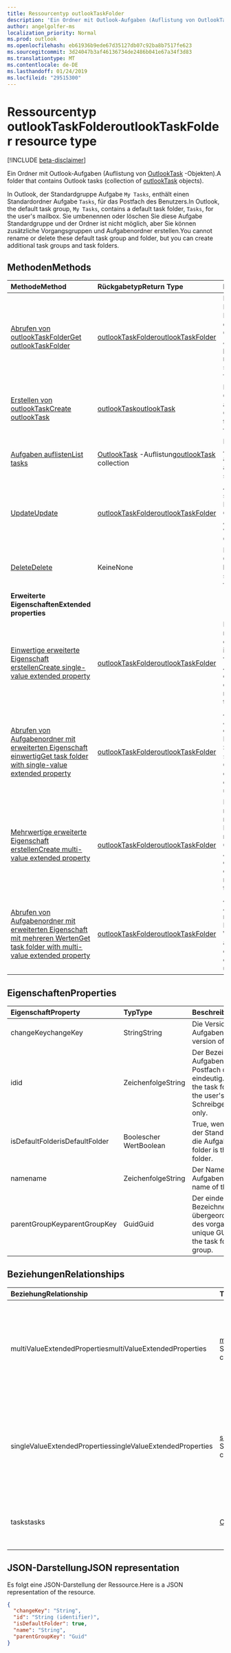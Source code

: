```yaml
---
title: Ressourcentyp outlookTaskFolder
description: 'Ein Ordner mit Outlook-Aufgaben (Auflistung von OutlookTask-Objekten). '
author: angelgolfer-ms
localization_priority: Normal
ms.prod: outlook
ms.openlocfilehash: eb61936b9ede67d35127db07c92ba8b7517fe623
ms.sourcegitcommit: 3d24047b3af46136734de2486b041e67a34f3d83
ms.translationtype: MT
ms.contentlocale: de-DE
ms.lasthandoff: 01/24/2019
ms.locfileid: "29515300"
---
```

# <a name="outlooktaskfolder-resource-type"></a><span data-ttu-id="1b194-103">Ressourcentyp outlookTaskFolder</span><span class="sxs-lookup"><span data-stu-id="1b194-103">outlookTaskFolder resource type</span></span>

[!INCLUDE [beta-disclaimer](../../includes/beta-disclaimer.md)]

<span data-ttu-id="1b194-104">Ein Ordner mit Outlook-Aufgaben (Auflistung von [OutlookTask](outlooktask.md) -Objekten).</span><span class="sxs-lookup"><span data-stu-id="1b194-104">A folder that contains Outlook tasks (collection of [outlookTask](outlooktask.md) objects).</span></span> 

<span data-ttu-id="1b194-105">In Outlook, der Standardgruppe Aufgabe `My Tasks`, enthält einen Standardordner Aufgabe `Tasks`, für das Postfach des Benutzers.</span><span class="sxs-lookup"><span data-stu-id="1b194-105">In Outlook, the default task group, `My Tasks`, contains a default task folder, `Tasks`, for the user's mailbox.</span></span> <span data-ttu-id="1b194-106">Sie umbenennen oder löschen Sie diese Aufgabe Standardgruppe und der Ordner ist nicht möglich, aber Sie können zusätzliche Vorgangsgruppen und Aufgabenordner erstellen.</span><span class="sxs-lookup"><span data-stu-id="1b194-106">You cannot rename or delete these default task group and folder, but you can create additional task groups and task folders.</span></span>


## <a name="methods"></a><span data-ttu-id="1b194-107">Methoden</span><span class="sxs-lookup"><span data-stu-id="1b194-107">Methods</span></span>

| <span data-ttu-id="1b194-108">Methode</span><span class="sxs-lookup"><span data-stu-id="1b194-108">Method</span></span>           | <span data-ttu-id="1b194-109">Rückgabetyp</span><span class="sxs-lookup"><span data-stu-id="1b194-109">Return Type</span></span>    |<span data-ttu-id="1b194-110">Beschreibung</span><span class="sxs-lookup"><span data-stu-id="1b194-110">Description</span></span>|
|:---------------|:--------|:----------|
|[<span data-ttu-id="1b194-111">Abrufen von outlookTaskFolder</span><span class="sxs-lookup"><span data-stu-id="1b194-111">Get outlookTaskFolder</span></span>](../api/outlooktaskfolder-get.md) | [<span data-ttu-id="1b194-112">outlookTaskFolder</span><span class="sxs-lookup"><span data-stu-id="1b194-112">outlookTaskFolder</span></span>](outlooktaskfolder.md) |<span data-ttu-id="1b194-113">Rufen Sie die Eigenschaften und Beziehungen zwischen den angegebenen Outlook-Aufgabenordner.</span><span class="sxs-lookup"><span data-stu-id="1b194-113">Get the properties and relationships of the specified Outlook task folder.</span></span>|
|[<span data-ttu-id="1b194-114">Erstellen von outlookTask</span><span class="sxs-lookup"><span data-stu-id="1b194-114">Create outlookTask</span></span>](../api/outlooktaskfolder-post-tasks.md) |[<span data-ttu-id="1b194-115">outlookTask</span><span class="sxs-lookup"><span data-stu-id="1b194-115">outlookTask</span></span>](outlooktask.md)| <span data-ttu-id="1b194-116">Erstellen Sie eine Outlook-Aufgabe im angegebenen Ordner.</span><span class="sxs-lookup"><span data-stu-id="1b194-116">Create an Outlook task in the specified task folder.</span></span>|
|[<span data-ttu-id="1b194-117">Aufgaben auflisten</span><span class="sxs-lookup"><span data-stu-id="1b194-117">List tasks</span></span>](../api/outlooktaskfolder-list-tasks.md) |<span data-ttu-id="1b194-118">[OutlookTask](outlooktask.md) -Auflistung</span><span class="sxs-lookup"><span data-stu-id="1b194-118">[outlookTask](outlooktask.md) collection</span></span>| <span data-ttu-id="1b194-119">Rufen Sie die Outlook-Aufgaben im angegebenen Ordner.</span><span class="sxs-lookup"><span data-stu-id="1b194-119">Get all the Outlook tasks in the specified folder.</span></span>|
|[<span data-ttu-id="1b194-120">Update</span><span class="sxs-lookup"><span data-stu-id="1b194-120">Update</span></span>](../api/outlooktaskfolder-update.md) | [<span data-ttu-id="1b194-121">outlookTaskFolder</span><span class="sxs-lookup"><span data-stu-id="1b194-121">outlookTaskFolder</span></span>](outlooktaskfolder.md)   |<span data-ttu-id="1b194-122">Aktualisieren Sie die schreibbaren Eigenschaften des Ordners eine Outlook-Aufgabe.</span><span class="sxs-lookup"><span data-stu-id="1b194-122">Update the writable properties of an Outlook task folder.</span></span> |
|[<span data-ttu-id="1b194-123">Delete</span><span class="sxs-lookup"><span data-stu-id="1b194-123">Delete</span></span>](../api/outlooktaskfolder-delete.md) | <span data-ttu-id="1b194-124">Keine</span><span class="sxs-lookup"><span data-stu-id="1b194-124">None</span></span> |<span data-ttu-id="1b194-125">Den angegebenen Outlook den Ordner zu löschen.</span><span class="sxs-lookup"><span data-stu-id="1b194-125">Delete the specified Outlook task folder.</span></span>|
|<span data-ttu-id="1b194-126">**Erweiterte Eigenschaften**</span><span class="sxs-lookup"><span data-stu-id="1b194-126">**Extended properties**</span></span>| | |
|[<span data-ttu-id="1b194-127">Einwertige erweiterte Eigenschaft erstellen</span><span class="sxs-lookup"><span data-stu-id="1b194-127">Create single-value extended property</span></span>](../api/singlevaluelegacyextendedproperty-post-singlevalueextendedproperties.md) |[<span data-ttu-id="1b194-128">outlookTaskFolder</span><span class="sxs-lookup"><span data-stu-id="1b194-128">outlookTaskFolder</span></span>](outlooktaskfolder.md)  |<span data-ttu-id="1b194-129">Erstellen Sie eine oder mehrere einwertig erweiterte Eigenschaften in einem neuen oder vorhandenen Outlook-Aufgabenordner.</span><span class="sxs-lookup"><span data-stu-id="1b194-129">Create one or more single-value extended properties in a new or existing Outlook task folder.</span></span>   |
|[<span data-ttu-id="1b194-130">Abrufen von Aufgabenordner mit erweiterten Eigenschaft einwertig</span><span class="sxs-lookup"><span data-stu-id="1b194-130">Get task folder with single-value extended property</span></span>](../api/singlevaluelegacyextendedproperty-get.md)  | [<span data-ttu-id="1b194-131">outlookTaskFolder</span><span class="sxs-lookup"><span data-stu-id="1b194-131">outlookTaskFolder</span></span>](outlooktaskfolder.md) | <span data-ttu-id="1b194-132">Abrufen von Outlook-Aufgabenordner, die einen erweiterte Eigenschaft mithilfe von Single-Wert enthalten `$expand` oder `$filter`.</span><span class="sxs-lookup"><span data-stu-id="1b194-132">Get Outlook task folders that contain a single-value extended property by using `$expand` or `$filter`.</span></span> |
|[<span data-ttu-id="1b194-133">Mehrwertige erweiterte Eigenschaft erstellen</span><span class="sxs-lookup"><span data-stu-id="1b194-133">Create multi-value extended property</span></span>](../api/multivaluelegacyextendedproperty-post-multivalueextendedproperties.md) | [<span data-ttu-id="1b194-134">outlookTaskFolder</span><span class="sxs-lookup"><span data-stu-id="1b194-134">outlookTaskFolder</span></span>](outlooktaskfolder.md) | <span data-ttu-id="1b194-135">Erstellen Sie eine oder mehrere erweiterte mehrwertige Eigenschaften in einem neuen oder vorhandenen Outlook-Aufgabenordner.</span><span class="sxs-lookup"><span data-stu-id="1b194-135">Create one or more multi-value extended properties in a new or existing Outlook task folder.</span></span>  |
|[<span data-ttu-id="1b194-136">Abrufen von Aufgabenordner mit erweiterten Eigenschaft mit mehreren Werten</span><span class="sxs-lookup"><span data-stu-id="1b194-136">Get task folder with multi-value extended property</span></span>](../api/multivaluelegacyextendedproperty-get.md)  | [<span data-ttu-id="1b194-137">outlookTaskFolder</span><span class="sxs-lookup"><span data-stu-id="1b194-137">outlookTaskFolder</span></span>](outlooktaskfolder.md) | <span data-ttu-id="1b194-138">Abrufen einer Outlook-Aufgabenordner, die mithilfe eine erweiterte Eigenschaft mit mehreren Werte enthält `$expand`.</span><span class="sxs-lookup"><span data-stu-id="1b194-138">Get an Outlook task folder that contains a multi-value extended property by using `$expand`.</span></span> |

## <a name="properties"></a><span data-ttu-id="1b194-139">Eigenschaften</span><span class="sxs-lookup"><span data-stu-id="1b194-139">Properties</span></span>
| <span data-ttu-id="1b194-140">Eigenschaft</span><span class="sxs-lookup"><span data-stu-id="1b194-140">Property</span></span>     | <span data-ttu-id="1b194-141">Typ</span><span class="sxs-lookup"><span data-stu-id="1b194-141">Type</span></span>   |<span data-ttu-id="1b194-142">Beschreibung</span><span class="sxs-lookup"><span data-stu-id="1b194-142">Description</span></span>|
|:---------------|:--------|:----------|
|<span data-ttu-id="1b194-143">changeKey</span><span class="sxs-lookup"><span data-stu-id="1b194-143">changeKey</span></span>|<span data-ttu-id="1b194-144">String</span><span class="sxs-lookup"><span data-stu-id="1b194-144">String</span></span>|<span data-ttu-id="1b194-145">Die Version des den Aufgabenordner.</span><span class="sxs-lookup"><span data-stu-id="1b194-145">The version of the task folder.</span></span>|
|<span data-ttu-id="1b194-146">id</span><span class="sxs-lookup"><span data-stu-id="1b194-146">id</span></span>|<span data-ttu-id="1b194-147">Zeichenfolge</span><span class="sxs-lookup"><span data-stu-id="1b194-147">String</span></span>|<span data-ttu-id="1b194-148">Der Bezeichner des den Aufgabenordner, die im Postfach des Benutzers eindeutig.</span><span class="sxs-lookup"><span data-stu-id="1b194-148">The identifier of the task folder, unique in the user's mailbox.</span></span> <span data-ttu-id="1b194-149">Schreibgeschützt.</span><span class="sxs-lookup"><span data-stu-id="1b194-149">Read-only.</span></span>|
|<span data-ttu-id="1b194-150">isDefaultFolder</span><span class="sxs-lookup"><span data-stu-id="1b194-150">isDefaultFolder</span></span>|<span data-ttu-id="1b194-151">Boolescher Wert</span><span class="sxs-lookup"><span data-stu-id="1b194-151">Boolean</span></span>|<span data-ttu-id="1b194-152">True, wenn der Ordner der Standardordner für die Aufgabe ist.</span><span class="sxs-lookup"><span data-stu-id="1b194-152">True if the folder is the default task folder.</span></span>|
|<span data-ttu-id="1b194-153">name</span><span class="sxs-lookup"><span data-stu-id="1b194-153">name</span></span>|<span data-ttu-id="1b194-154">Zeichenfolge</span><span class="sxs-lookup"><span data-stu-id="1b194-154">String</span></span>|<span data-ttu-id="1b194-155">Der Name des Aufgabenordners.</span><span class="sxs-lookup"><span data-stu-id="1b194-155">The name of the task folder.</span></span>|
|<span data-ttu-id="1b194-156">parentGroupKey</span><span class="sxs-lookup"><span data-stu-id="1b194-156">parentGroupKey</span></span>|<span data-ttu-id="1b194-157">Guid</span><span class="sxs-lookup"><span data-stu-id="1b194-157">Guid</span></span>|<span data-ttu-id="1b194-158">Der eindeutige GUID-Bezeichner für die übergeordnete Gruppe des vorgangsordners.</span><span class="sxs-lookup"><span data-stu-id="1b194-158">The unique GUID identifier for the task folder's parent group.</span></span>|

## <a name="relationships"></a><span data-ttu-id="1b194-159">Beziehungen</span><span class="sxs-lookup"><span data-stu-id="1b194-159">Relationships</span></span>
| <span data-ttu-id="1b194-160">Beziehung</span><span class="sxs-lookup"><span data-stu-id="1b194-160">Relationship</span></span> | <span data-ttu-id="1b194-161">Typ</span><span class="sxs-lookup"><span data-stu-id="1b194-161">Type</span></span>   |<span data-ttu-id="1b194-162">Beschreibung</span><span class="sxs-lookup"><span data-stu-id="1b194-162">Description</span></span>|
|:---------------|:--------|:----------|
|<span data-ttu-id="1b194-163">multiValueExtendedProperties</span><span class="sxs-lookup"><span data-stu-id="1b194-163">multiValueExtendedProperties</span></span>|<span data-ttu-id="1b194-164">[multiValueLegacyExtendedProperty](multivaluelegacyextendedproperty.md)-Sammlung</span><span class="sxs-lookup"><span data-stu-id="1b194-164">[multiValueLegacyExtendedProperty](multivaluelegacyextendedproperty.md) collection</span></span>|<span data-ttu-id="1b194-165">Die Auflistung der Mehrfachwert erweiterte Eigenschaften für den Aufgabenordner definiert.</span><span class="sxs-lookup"><span data-stu-id="1b194-165">The collection of multi-value extended properties defined for the task folder.</span></span> <span data-ttu-id="1b194-166">Schreibgeschützt.</span><span class="sxs-lookup"><span data-stu-id="1b194-166">Read-only.</span></span> <span data-ttu-id="1b194-167">Nullwerte zulassend.</span><span class="sxs-lookup"><span data-stu-id="1b194-167">Nullable.</span></span>|
|<span data-ttu-id="1b194-168">singleValueExtendedProperties</span><span class="sxs-lookup"><span data-stu-id="1b194-168">singleValueExtendedProperties</span></span>|<span data-ttu-id="1b194-169">[singleValueLegacyExtendedProperty](singlevaluelegacyextendedproperty.md)-Sammlung</span><span class="sxs-lookup"><span data-stu-id="1b194-169">[singleValueLegacyExtendedProperty](singlevaluelegacyextendedproperty.md) collection</span></span>|<span data-ttu-id="1b194-170">Die Auflistung der einwertig erweiterte Eigenschaften für den Aufgabenordner definiert.</span><span class="sxs-lookup"><span data-stu-id="1b194-170">The collection of single-value extended properties defined for the task folder.</span></span> <span data-ttu-id="1b194-171">Schreibgeschützt.</span><span class="sxs-lookup"><span data-stu-id="1b194-171">Read-only.</span></span> <span data-ttu-id="1b194-172">Nullwerte zulassend.</span><span class="sxs-lookup"><span data-stu-id="1b194-172">Nullable.</span></span>|
|<span data-ttu-id="1b194-173">tasks</span><span class="sxs-lookup"><span data-stu-id="1b194-173">tasks</span></span>|<span data-ttu-id="1b194-174">[OutlookTask](outlooktask.md) -Auflistung</span><span class="sxs-lookup"><span data-stu-id="1b194-174">[outlookTask](outlooktask.md) collection</span></span>|<span data-ttu-id="1b194-175">Die Aufgaben in diesem Aufgabenordner.</span><span class="sxs-lookup"><span data-stu-id="1b194-175">The tasks in this task folder.</span></span> <span data-ttu-id="1b194-176">Schreibgeschützt.</span><span class="sxs-lookup"><span data-stu-id="1b194-176">Read-only.</span></span> <span data-ttu-id="1b194-177">Lässt Nullwerte zu.</span><span class="sxs-lookup"><span data-stu-id="1b194-177">Nullable.</span></span>|

## <a name="json-representation"></a><span data-ttu-id="1b194-178">JSON-Darstellung</span><span class="sxs-lookup"><span data-stu-id="1b194-178">JSON representation</span></span>
<span data-ttu-id="1b194-179">Es folgt eine JSON-Darstellung der Ressource.</span><span class="sxs-lookup"><span data-stu-id="1b194-179">Here is a JSON representation of the resource.</span></span>

<!-- {
  "blockType": "resource",
  "optionalProperties": [
    "multiValueExtendedProperties",
    "singleValueExtendedProperties",
    "tasks"
  ],
  "@odata.type": "microsoft.graph.outlookTaskFolder"
}-->

```json
{
  "changeKey": "String",
  "id": "String (identifier)",
  "isDefaultFolder": true,
  "name": "String",
  "parentGroupKey": "Guid"
}

```

<!-- uuid: 8fcb5dbc-d5aa-4681-8e31-b001d5168d79
2015-10-25 14:57:30 UTC -->
<!--
{
  "type": "#page.annotation",
  "description": "outlookTaskFolder resource",
  "keywords": "",
  "section": "documentation",
  "tocPath": "",
  "suppressions": [
    "Error: /api-reference/beta/resources/outlooktaskfolder.md:\r\n      Exception processing links.\r\n    System.ArgumentException: Link Definition was null. Link text: !INCLUDE [beta-disclaimer](../../includes/beta-disclaimer.md)\r\n      at ApiDoctor.Validation.DocFile.get_LinkDestinations()\r\n      at ApiDoctor.Validation.DocSet.ValidateLinks(Boolean includeWarnings, String[] relativePathForFiles, IssueLogger issues, Boolean requireFilenameCaseMatch, Boolean printOrphanedFiles)"
  ]
}
-->
